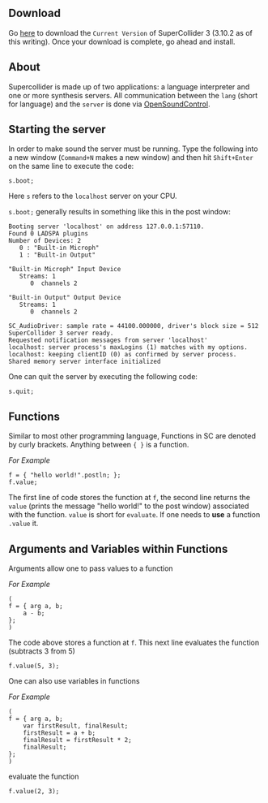 
## Download

Go [here](https://supercollider.github.io/download.html) to download the `Current Version` of SuperCollider 3 (3.10.2 as of this writing). Once your download is complete, go ahead and install.

## About

Supercollider is made up of two applications: a language interpreter and one or more synthesis servers. All communication between the `lang` (short for language) and the `server` is done via [OpenSoundControl](http://opensoundcontrol.org/).

## Starting the server

In order to make sound the server must be running. Type the following into a new window (`Command+N` makes a new window) and then hit `Shift+Enter` on the same line to execute the code:

```python3
s.boot;
```

Here `s` refers to the `localhost` server on your CPU.

`s.boot;` generally results in something like this in the post window:

```python3
Booting server 'localhost' on address 127.0.0.1:57110.
Found 0 LADSPA plugins
Number of Devices: 2
   0 : "Built-in Microph"
   1 : "Built-in Output"

"Built-in Microph" Input Device
   Streams: 1
      0  channels 2

"Built-in Output" Output Device
   Streams: 1
      0  channels 2

SC_AudioDriver: sample rate = 44100.000000, driver's block size = 512
SuperCollider 3 server ready.
Requested notification messages from server 'localhost'
localhost: server process's maxLogins (1) matches with my options.
localhost: keeping clientID (0) as confirmed by server process.
Shared memory server interface initialized
```

One can quit the server by executing the following code:

```python3
s.quit;
```

## Functions

Similar to most other programming language, Functions in SC are denoted by curly brackets. Anything between `{ }` is a function.

*For Example*

```python3
f = { "hello world!".postln; };
f.value;
```

The first line of code stores the function at `f`, the second line returns the `value` (prints the message "hello world!" to the post window) associated with the function. `value` is short for `evaluate`. If one needs to **use** a function `.value` it.

## Arguments and Variables within Functions

Arguments allow one to pass values to a function

*For Example*

```python3
(
f = { arg a, b;
    a - b;
};
)
```

The code above stores a function at `f`. This next line evaluates the function (subtracts 3 from 5)

```python3
f.value(5, 3);
```

One can also use variables in functions

*For Example*

```python3
(
f = { arg a, b;
    var firstResult, finalResult;
    firstResult = a + b;
    finalResult = firstResult * 2;
    finalResult;
};
)
```

evaluate the function

```python3
f.value(2, 3);
```
